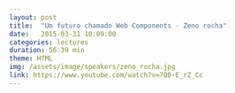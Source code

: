```yaml
---
layout: post
title:  "Um futuro chamado Web Components - Zeno rocha"
date:   2015-03-31 10:09:00
categories: lectures
duration: 56:39 min
theme: HTML
img: /assets/image/speakers/zeno_rocha.jpg
link: https://www.youtube.com/watch?v=7Q0-E_rZ_Cc
---
```

